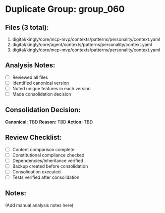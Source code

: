 # Duplicate Group: group_060

## Files (3 total):
1. digital/kingly/core/mcp-mvp/contexts/patterns/personality/context.yaml
2. digital/kingly/core/agent/contexts/patterns/personality/context.yaml
3. digital/kingly/core/mcp-mvp/contexts/patterns/personality/context.yaml

## Analysis Notes:
- [ ] Reviewed all files
- [ ] Identified canonical version
- [ ] Noted unique features in each version
- [ ] Made consolidation decision

## Consolidation Decision:
**Canonical:** TBD
**Reason:** TBD
**Action:** TBD

## Review Checklist:
- [ ] Content comparison complete
- [ ] Constitutional compliance checked
- [ ] Dependencies/inheritance verified
- [ ] Backup created before consolidation
- [ ] Consolidation executed
- [ ] Tests verified after consolidation

## Notes:
(Add manual analysis notes here)
